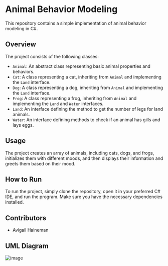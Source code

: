 # Animal Behavior Modeling

This repository contains a simple implementation of animal behavior modeling in C#.

## Overview

The project consists of the following classes:
- `Animal`: An abstract class representing basic animal properties and behaviors.
- `Cat`: A class representing a cat, inheriting from `Animal` and implementing the `Land` interface.
- `Dog`: A class representing a dog, inheriting from `Animal` and implementing the `Land` interface.
- `Frog`: A class representing a frog, inheriting from `Animal` and implementing the `Land` and `Water` interfaces.
- `Land`: An interface defining the method to get the number of legs for land animals.
- `Water`: An interface defining methods to check if an animal has gills and lays eggs.

## Usage

The project creates an array of animals, including cats, dogs, and frogs, initializes them with different moods, and then displays their information and greets them based on their mood.

## How to Run

To run the project, simply clone the repository, open it in your preferred C# IDE, and run the program. Make sure you have the necessary dependencies installed.

## Contributors

- Avigail Haineman


## UML Diagram
![image](https://github.com/user-attachments/assets/930e7998-c234-49e0-a3db-a566de8e542d)

